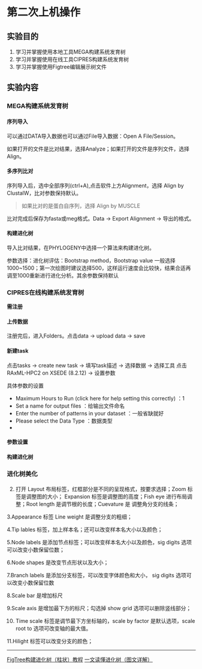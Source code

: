 # 第二次上机操作

## 实验目的

1. 学习并掌握使用本地工具MEGA构建系统发育树
2. 学习并掌握使用在线工具CIPRES构建系统发育树
3. 学习并掌握使用Figtree编辑展示树文件

## 实验内容
### MEGA构建系统发育树

#### 序列导入
可以通过DATA导入数据也可以通过File导入数据：Open A File/Session。

如果打开的文件是比对结果，选择Analyze；如果打开的文件是序列文件，选择Align。

#### 多序列比对
序列导入后，选中全部序列(ctrl+A),点击软件上方Alignment，选择 Align by ClustalW，比对参数保持默认。
> 如果比对的是蛋白自序列，选择 Align by MUSCLE

比对完成后保存为fasta或meg格式。Data -> Export Alignment -> 导出的格式。

#### 构建进化树
导入比对结果，在PHYLOGENY中选择一个算法来构建进化树。

参数选择：进化树评估：Bootstrap method，Bootstrap value 一般选择1000~1500；第一次绘图时建议选择500，这样运行速度会比较快，结果合适再调至1000重新进行进化分析。其余参数保持默认








### CIPRES在线构建系统发育树

**需注册**


#### 上传数据
注册完后，进入Folders。点击data -> upload data -> save

#### 新建task
点击tasks -> create new task -> 填写task描述 -> 选择数据 -> 选择工具 点击RAxML-HPC2 on XSEDE (8.2.12) -> 设置参数 

具体参数的设置
+ Maximum Hours to Run (click here for help setting this correctly) ：1
+ Set a name for output files ：给输出文件命名
+ Enter the number of patterns in your dataset ：一般省缺就好
+ Please select the Data Type ：数据类型
+ 









#### 参数设置



#### 构建进化树








### 进化树美化

#### 
2. 打开 Layout 布局标签，红框部分是不同的呈现格式，按要求选择；Zoom 标签是调整图的大小； Expansion 标签是调整图的高度；Fish eye 进行布局调整；Root length 是调节根的长度；Cuevature 是 调整角分支的线条；

3.Appearance 标签 Line weight 是调整分支的粗细；

4.Tip lables 标签，加上样本名；还可以改变样本名大小以及颜色；

5.Node labels 是添加节点标签；可以改变样本名大小以及颜色，sig digits 选项可以改变小数保留位数；

6.Node shapes 是改变节点形状以及大小；

7.Branch labels 是添加分支标签，可以改变字体颜色和大小， sig digits 选项可以改变小数保留位数

8.Scale bar 是增加标尺

9.Scale axis 是增加最下方的标尺；勾选掉 show grid 选项可以删除竖线部分；

10. Time scale 标签是调节最下方坐标轴的，scale by factor 是默认选项，scale root to 选项可改变轴的最大值。

11.Hilight 标签可以改变分支的颜色；










---
[FigTree构建进化树（柱状）教程](http://www.360doc.com/content/19/0125/12/52645714_811199917.shtml)
[一文读懂进化树（图文详解）](https://zhuanlan.zhihu.com/p/141835886)

